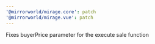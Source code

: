 ```yaml
---
'@mirrorworld/mirage.core': patch
'@mirrorworld/mirage.vue': patch
---
```


Fixes buyerPrice parameter for the execute sale function

